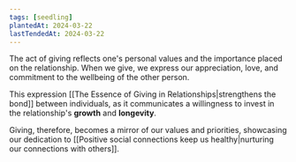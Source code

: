 ```yaml
---
tags: [seedling]
plantedAt: 2024-03-22
lastTendedAt: 2024-03-22
---
```

The act of giving reflects one's personal values and the importance placed on the relationship. When we give, we express our appreciation, love, and commitment to the wellbeing of the other person.

This expression [[The Essence of Giving in Relationships|strengthens the bond]] between individuals, as it communicates a willingness to invest in the relationship's **growth** and **longevity**.

Giving, therefore, becomes a mirror of our values and priorities, showcasing our dedication to [[Positive social connections keep us healthy|nurturing our connections with others]].
